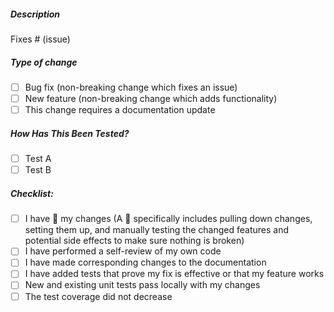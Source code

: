 <!-- Please erase any parts of this template not applicable to your Pull Request. -->

##### Description

<!-- Please include a summary of the change and which issue is fixed. Please also include relevant motivation and context. -->

Fixes # (issue)

##### Type of change

<!-- Please delete options that are not relevant. --->

- [ ] Bug fix (non-breaking change which fixes an issue)
- [ ] New feature (non-breaking change which adds functionality)
- [ ] This change requires a documentation update

##### How Has This Been Tested?

<!-- Please describe the tests that you ran to verify your changes. Provide instructions so we can reproduce. Please also list any relevant details for your test configuration -->

- [ ] Test A
- [ ] Test B

##### Checklist:

- [ ] I have :tophat: my changes (A 🎩 specifically includes pulling down changes, setting them up, and manually testing the changed features and potential side effects to make sure nothing is broken)
- [ ] I have performed a self-review of my own code
- [ ] I have made corresponding changes to the documentation
- [ ] I have added tests that prove my fix is effective or that my feature works
- [ ] New and existing unit tests pass locally with my changes
- [ ] The test coverage did not decrease
